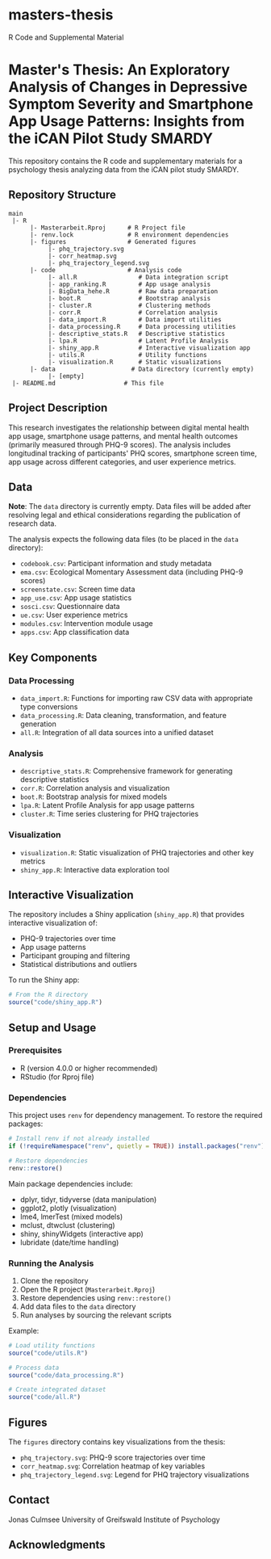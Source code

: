 # masters-thesis
R Code and Supplemental Material
# Master's Thesis: An Exploratory Analysis of Changes in Depressive Symptom Severity and Smartphone App Usage Patterns: Insights from the iCAN Pilot Study SMARDY

This repository contains the R code and supplementary materials for a psychology thesis analyzing data from the iCAN pilot study SMARDY.

## Repository Structure

```
main
 |- R
      |- Masterarbeit.Rproj      # R Project file
      |- renv.lock               # R environment dependencies
      |- figures                 # Generated figures
           |- phq_trajectory.svg
           |- corr_heatmap.svg
           |- phq_trajectory_legend.svg
      |- code                    # Analysis code
           |- all.R                 # Data integration script
           |- app_ranking.R         # App usage analysis
           |- BigData_hehe.R        # Raw data preparation
           |- boot.R                # Bootstrap analysis
           |- cluster.R             # Clustering methods
           |- corr.R                # Correlation analysis
           |- data_import.R         # Data import utilities
           |- data_processing.R     # Data processing utilities
           |- descriptive_stats.R   # Descriptive statistics
           |- lpa.R                 # Latent Profile Analysis
           |- shiny_app.R           # Interactive visualization app
           |- utils.R               # Utility functions
           |- visualization.R       # Static visualizations
      |- data                     # Data directory (currently empty)
           |- [empty]
 |- README.md                   # This file
```

## Project Description

This research investigates the relationship between digital mental health app usage, smartphone usage patterns, and mental health outcomes (primarily measured through PHQ-9 scores). The analysis includes longitudinal tracking of participants' PHQ scores, smartphone screen time, app usage across different categories, and user experience metrics.

## Data

**Note**: The `data` directory is currently empty. Data files will be added after resolving legal and ethical considerations regarding the publication of research data.

The analysis expects the following data files (to be placed in the `data` directory):
- `codebook.csv`: Participant information and study metadata
- `ema.csv`: Ecological Momentary Assessment data (including PHQ-9 scores)
- `screenstate.csv`: Screen time data
- `app_use.csv`: App usage statistics
- `sosci.csv`: Questionnaire data
- `ue.csv`: User experience metrics
- `modules.csv`: Intervention module usage
- `apps.csv`: App classification data

## Key Components

### Data Processing

- `data_import.R`: Functions for importing raw CSV data with appropriate type conversions
- `data_processing.R`: Data cleaning, transformation, and feature generation
- `all.R`: Integration of all data sources into a unified dataset

### Analysis

- `descriptive_stats.R`: Comprehensive framework for generating descriptive statistics
- `corr.R`: Correlation analysis and visualization
- `boot.R`: Bootstrap analysis for mixed models
- `lpa.R`: Latent Profile Analysis for app usage patterns
- `cluster.R`: Time series clustering for PHQ trajectories

### Visualization

- `visualization.R`: Static visualization of PHQ trajectories and other key metrics
- `shiny_app.R`: Interactive data exploration tool

## Interactive Visualization

The repository includes a Shiny application (`shiny_app.R`) that provides interactive visualization of:
- PHQ-9 trajectories over time
- App usage patterns
- Participant grouping and filtering
- Statistical distributions and outliers

To run the Shiny app:

```r
# From the R directory
source("code/shiny_app.R")
```

## Setup and Usage

### Prerequisites

- R (version 4.0.0 or higher recommended)
- RStudio (for Rproj file)

### Dependencies

This project uses `renv` for dependency management. To restore the required packages:

```r
# Install renv if not already installed
if (!requireNamespace("renv", quietly = TRUE)) install.packages("renv")

# Restore dependencies
renv::restore()
```

Main package dependencies include:
- dplyr, tidyr, tidyverse (data manipulation)
- ggplot2, plotly (visualization)
- lme4, lmerTest (mixed models)
- mclust, dtwclust (clustering)
- shiny, shinyWidgets (interactive app)
- lubridate (date/time handling)

### Running the Analysis

1. Clone the repository
2. Open the R project (`Masterarbeit.Rproj`)
3. Restore dependencies using `renv::restore()`
4. Add data files to the `data` directory
5. Run analyses by sourcing the relevant scripts

Example:

```r
# Load utility functions
source("code/utils.R")

# Process data
source("code/data_processing.R")

# Create integrated dataset
source("code/all.R")
```

## Figures

The `figures` directory contains key visualizations from the thesis:
- `phq_trajectory.svg`: PHQ-9 score trajectories over time
- `corr_heatmap.svg`: Correlation heatmap of key variables
- `phq_trajectory_legend.svg`: Legend for PHQ trajectory visualizations

## Contact

Jonas Culmsee
University of Greifswald
Institute of Psychology

## Acknowledgments
